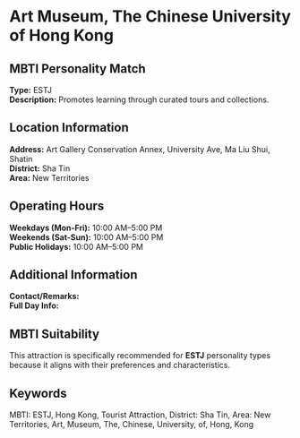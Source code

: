 # Art Museum, The Chinese University of Hong Kong

## MBTI Personality Match
**Type:** ESTJ  
**Description:** Promotes learning through curated tours and collections.

## Location Information
**Address:** Art Gallery Conservation Annex, University Ave, Ma Liu Shui, Shatin  
**District:** Sha Tin  
**Area:** New Territories

## Operating Hours
**Weekdays (Mon-Fri):** 10:00 AM–5:00 PM  
**Weekends (Sat-Sun):** 10:00 AM–5:00 PM  
**Public Holidays:** 10:00 AM–5:00 PM

## Additional Information
**Contact/Remarks:**   
**Full Day Info:** 

## MBTI Suitability
This attraction is specifically recommended for **ESTJ** personality types because it aligns with their preferences and characteristics.

## Keywords
MBTI: ESTJ, Hong Kong, Tourist Attraction, District: Sha Tin, Area: New Territories, Art, Museum, The, Chinese, University, of, Hong, Kong
